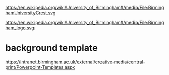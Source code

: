

https://en.wikipedia.org/wiki/University_of_Birmingham#/media/File:BirminghamUniversityCrest.svg

https://en.wikipedia.org/wiki/University_of_Birmingham#/media/File:Birmingham_logo.svg



# background template


https://intranet.birmingham.ac.uk/external/creative-media/central-print/Powerpoint-Templates.aspx



